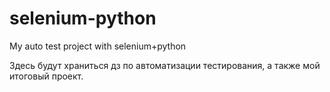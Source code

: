 # selenium-python
My auto test project with selenium+python

Здесь будут храниться дз по автоматизации тестирования, а также мой итоговый проект. 

